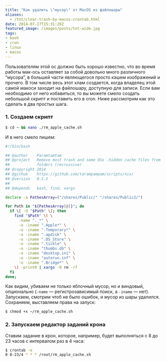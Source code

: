 ```yaml
---
title: "Как удалить \"мусор\" от MacOS из файлошары"
aliases:
  - /tnt/clear-trash-by-macos-crontab.html
date: 2014-07-17T15:31:29Z
featured_image: /images/posts/tnt-wide.jpg
tags:
- bash
- cron
- linux
- macos
---
```


Пользователям этой ос должно быть хорошо известно, что во время работы мак-ось оставляет за собой довольно много различного “мусора”, в большей части являющегося просто кэшем изображений и прочего. В том числе весь этот хлам создается, когда владелец этой самой макоси заходит на файлошару, доступную для записи. Если вам необходимо от него избавиться, то вы можете смело создать небольшой скрипт и поставить его в cron. Ниже рассмотрим как это сделать в два простых шага.

<!--more-->

### 1. Создаем скрипт

```bash
$ cd ~ && nano ./rm_apple_cache.sh
```

И в него смело пишем:

```bash
#!/bin/bash

## @author    Paramtamtam
## @project   Remove most trash and some OSx .hidden cache files from
##            folders (recrussive)
## @copyright 2014 
## @github    https://github.com/tarampampam/scripts/nix/
## @version   0.1.2
##
## @depends   bash, find, xargs

declare -a PathesArray=("/shares/Public/" "/shares/Public2/")

for Path in "${PathesArray[@]}"; do
  if \[ -d "$Path" \]; then
    find "$Path" \( \
      -name "._*" \
      -o -iname ".Apple*" \
      -o -iname ".Temporary*" \
      -o -iname ".apdisk" \
      -o -iname ".DS_Store" \
      -o -iname ".tickle" \
      -o -iname "thumbs.db" \
      -o -iname "desktop.ini" \
      -o -iname "autorun.inf" \
      -o -iname ".Bridge*" \
    \) -print0 | xargs -0 rm -rf
  fi
done;
```

Как видим, убиваем не только яблочный мусор, но и виндовый, опционально (`-name` — регистрозависимый поиск, а `-iname` — нет). Запускаем, смотрим чтоб не было ошибок, и мусор из шары удалился. Сохраняем, выставляем права на запуск:

```bash
$ chmod +x ~/rm_apple_cache.sh
```

### 2. Запускаем редактор заданий крона

Ставим задание в крон, которое, например, будет выполняться с 8 до 23 часов с интервалом раз в 4 часа:

```bash
$ crontab -e
0 8-23/4 * * * /root/rm_apple_cache.sh
```
